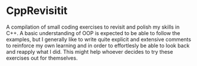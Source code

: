 # CppRevisitit
A compilation of small coding exercises to revisit and polish my skills in C++. 
A basic understanding of OOP is expected to be able to follow the examples, but I generally like to write quite explicit and extensive comments to reinforce my own learning and in order to effortlesly be able to look back and reapply what I did.
This might help whoever decides to try these exercises out for themselves.
